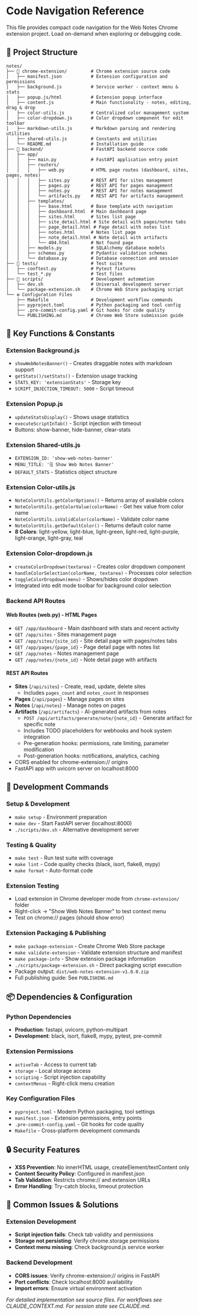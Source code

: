 # Code Navigation Reference

This file provides compact code navigation for the Web Notes Chrome extension project. Load on-demand when exploring or debugging code.

## 📁 Project Structure

```
notes/
├── 📂 chrome-extension/         # Chrome extension source code
│   ├── manifest.json           # Extension configuration and permissions
│   ├── background.js           # Service worker - context menu & stats
│   ├── popup.js/html           # Extension popup interface
│   ├── content.js              # Main functionality - notes, editing, drag & drop
│   ├── color-utils.js          # Centralized color management system
│   ├── color-dropdown.js       # Color dropdown component for edit toolbar
│   ├── markdown-utils.js       # Markdown parsing and rendering utilities
│   ├── shared-utils.js         # Constants and utilities
│   └── README.md               # Installation guide
├── 📂 backend/                  # FastAPI backend source code
│   ├── app/
│   │   ├── main.py             # FastAPI application entry point
│   │   ├── routers/
│   │   │   ├── web.py          # HTML page routes (dashboard, sites, pages, notes)
│   │   │   ├── sites.py        # REST API for sites management
│   │   │   ├── pages.py        # REST API for pages management
│   │   │   ├── notes.py        # REST API for notes management
│   │   │   └── artifacts.py    # REST API for artifacts management
│   │   ├── templates/
│   │   │   ├── base.html       # Base template with navigation
│   │   │   ├── dashboard.html  # Main dashboard page
│   │   │   ├── sites.html      # Sites list page
│   │   │   ├── site_detail.html # Site detail with pages/notes tabs
│   │   │   ├── page_detail.html # Page detail with notes list
│   │   │   ├── notes.html      # Notes list page
│   │   │   ├── note_detail.html # Note detail with artifacts
│   │   │   └── 404.html        # Not found page
│   │   ├── models.py           # SQLAlchemy database models
│   │   ├── schemas.py          # Pydantic validation schemas
│   │   └── database.py         # Database connection and session
├── 📂 tests/                    # Test suite
│   ├── conftest.py             # Pytest fixtures
│   └── test_*.py               # Test files
├── 📂 scripts/                  # Development automation
│   ├── dev.sh                  # Universal development server
│   └── package-extension.sh    # Chrome Web Store packaging script
└── ⚙️ Configuration Files
    ├── Makefile                # Development workflow commands
    ├── pyproject.toml          # Python packaging and tool config
    ├── .pre-commit-config.yaml # Git hooks for code quality
    └── PUBLISHING.md           # Chrome Web Store submission guide
```

## 🔧 Key Functions & Constants

### Extension Background.js
- `showWebNotesBanner()` - Creates draggable notes with markdown support
- `getStats()/setStats()` - Extension usage tracking
- `STATS_KEY: 'extensionStats'` - Storage key
- `SCRIPT_INJECTION_TIMEOUT: 5000` - Script timeout

### Extension Popup.js
- `updateStatsDisplay()` - Shows usage statistics
- `executeScriptInTab()` - Script injection with timeout
- Buttons: show-banner, hide-banner, clear-stats

### Extension Shared-utils.js
- `EXTENSION_ID: 'show-web-notes-banner'`
- `MENU_TITLE: '🗒️ Show Web Notes Banner'`
- `DEFAULT_STATS` - Statistics object structure

### Extension Color-utils.js
- `NoteColorUtils.getColorOptions()` - Returns array of available colors
- `NoteColorUtils.getColorValue(colorName)` - Get hex value from color name
- `NoteColorUtils.isValidColor(colorName)` - Validate color name
- `NoteColorUtils.getDefaultColor()` - Returns default color name
- **8 Colors**: light-yellow, light-blue, light-green, light-red, light-purple, light-orange, light-gray, teal

### Extension Color-dropdown.js
- `createColorDropdown(textarea)` - Creates color dropdown component
- `handleColorSelection(colorName, textarea)` - Processes color selection
- `toggleColorDropdown(menu)` - Shows/hides color dropdown
- Integrated into edit mode toolbar for background color selection

### Backend API Routes

#### Web Routes (web.py) - HTML Pages
- `GET /app/dashboard` - Main dashboard with stats and recent activity
- `GET /app/sites` - Sites management page
- `GET /app/sites/{site_id}` - Site detail page with pages/notes tabs
- `GET /app/pages/{page_id}` - Page detail page with notes list
- `GET /app/notes` - Notes management page
- `GET /app/notes/{note_id}` - Note detail page with artifacts

#### REST API Routes
- **Sites** (`/api/sites`) - Create, read, update, delete sites
  - Includes `pages_count` and `notes_count` in responses
- **Pages** (`/api/pages`) - Manage pages on sites
- **Notes** (`/api/notes`) - Manage notes on pages
- **Artifacts** (`/api/artifacts`) - AI-generated artifacts from notes
  - `POST /api/artifacts/generate/note/{note_id}` - Generate artifact for specific note
  - Includes TODO placeholders for webhooks and hook system integration
  - Pre-generation hooks: permissions, rate limiting, parameter modification
  - Post-generation hooks: notifications, analytics, caching
- CORS enabled for chrome-extension:// origins
- FastAPI app with uvicorn server on localhost:8000

## 🔄 Development Commands

### Setup & Development
- `make setup` - Environment preparation
- `make dev` - Start FastAPI server (localhost:8000)
- `./scripts/dev.sh` - Alternative development server

### Testing & Quality
- `make test` - Run test suite with coverage
- `make lint` - Code quality checks (black, isort, flake8, mypy)
- `make format` - Auto-format code

### Extension Testing
- Load extension in Chrome developer mode from `chrome-extension/` folder
- Right-click → "Show Web Notes Banner" to test context menu
- Test on chrome:// pages (should show error)

### Extension Packaging & Publishing
- `make package-extension` - Create Chrome Web Store package
- `make validate-extension` - Validate extension structure and manifest
- `make package-info` - Show extension package information
- `./scripts/package-extension.sh` - Direct packaging script execution
- Package output: `dist/web-notes-extension-v1.0.0.zip`
- Full publishing guide: See `PUBLISHING.md`

## 📦 Dependencies & Configuration

### Python Dependencies
- **Production**: fastapi, uvicorn, python-multipart
- **Development**: black, isort, flake8, mypy, pytest, pre-commit

### Extension Permissions
- `activeTab` - Access to current tab
- `storage` - Local storage access
- `scripting` - Script injection capability
- `contextMenus` - Right-click menu creation

### Key Configuration Files
- `pyproject.toml` - Modern Python packaging, tool settings
- `manifest.json` - Extension permissions, entry points
- `.pre-commit-config.yaml` - Git hooks for code quality
- `Makefile` - Cross-platform development commands

## 🔒 Security Features

- **XSS Prevention**: No innerHTML usage, createElement/textContent only
- **Content Security Policy**: Configured in manifest.json
- **Tab Validation**: Restricts chrome:// and extension URLs
- **Error Handling**: Try-catch blocks, timeout protection

## 🎯 Common Issues & Solutions

### Extension Development
- **Script injection fails**: Check tab validity and permissions
- **Storage not persisting**: Verify chrome.storage permissions
- **Context menu missing**: Check background.js service worker

### Backend Development
- **CORS issues**: Verify chrome-extension:// origins in FastAPI
- **Port conflicts**: Check localhost:8000 availability
- **Import errors**: Ensure virtual environment activation

*For detailed implementation see source files. For workflows see CLAUDE_CONTEXT.md. For session state see CLAUDE.md.*
